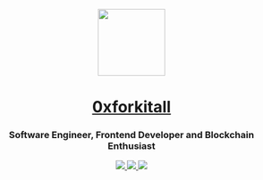 <p align="center">
    <a href="https://www.0xforkitall.com">
        <img src="https://www.0xforkitall.com/logo.png" height="120">
        <h1 align="center"><a href="https://www.0xforkitall.com" target="_blank">0xforkitall</a></h1>
    </a>
</p>
<h3 align="center">Software Engineer, Frontend Developer and Blockchain Enthusiast</h3>
<p align="center">
  <a href="https://twitter.com/0xforkitall" target="_blank">
    <img src="https://img.shields.io/badge/Twitter-181818?style=for-the-badge&logo=twitter&logoColor=1DA1F2" />
  </a>
  <a href="https://www.instagram.com/0xforkitall" target="_blank">
    <img src="https://img.shields.io/badge/Instagram-181818?style=for-the-badge&logo=instagram&logoColor=E4405F" />
  </a>
  <a href="https://reddit.com/user/0xforkitall" target="_blank">
    <img src="https://img.shields.io/badge/Reddit-181818?style=for-the-badge&logo=reddit&logoColor=ff4500" />
  </a>
</p>
